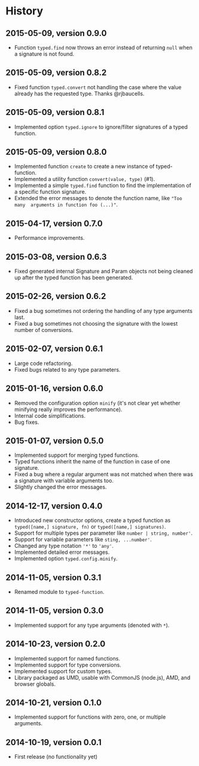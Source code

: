 # History


## 2015-05-09, version 0.9.0

- Function `typed.find` now throws an error instead of returning `null` when a 
  signature is not found.


## 2015-05-09, version 0.8.2

- Fixed function `typed.convert` not handling the case where the value already
  has the requested type. Thanks @rjbaucells.


## 2015-05-09, version 0.8.1

- Implemented option `typed.ignore` to ignore/filter signatures of a typed
  function.


## 2015-05-09, version 0.8.0

- Implemented function `create` to create a new instance of typed-function.
- Implemented a utility function `convert(value, type)` (#1).
- Implemented a simple `typed.find` function to find the implementation of a
  specific function signature.
- Extended the error messages to denote the function name, like `"Too many 
  arguments in function foo (...)"`.


## 2015-04-17, version 0.7.0

- Performance improvements.


## 2015-03-08, version 0.6.3

- Fixed generated internal Signature and Param objects not being cleaned up
  after the typed function has been generated.


## 2015-02-26, version 0.6.2

- Fixed a bug sometimes not ordering the handling of any type arguments last.
- Fixed a bug sometimes not choosing the signature with the lowest number of
  conversions.


## 2015-02-07, version 0.6.1

- Large code refactoring.
- Fixed bugs related to any type parameters.


## 2015-01-16, version 0.6.0

- Removed the configuration option `minify`
  (it's not clear yet whether minifying really improves the performance).
- Internal code simplifications.
- Bug fixes.


## 2015-01-07, version 0.5.0

- Implemented support for merging typed functions.
- Typed functions inherit the name of the function in case of one signature.
- Fixed a bug where a regular argument was not matched when there was a
  signature with variable arguments too.
- Slightly changed the error messages.


## 2014-12-17, version 0.4.0

- Introduced new constructor options, create a typed function as
  `typed([name,] signature, fn)` or `typed([name,] signatures)`.
- Support for multiple types per parameter like `number | string, number'`.
- Support for variable parameters like `sting, ...number'`.
- Changed any type notation `'*'` to `'any'`.
- Implemented detailed error messages.
- Implemented option `typed.config.minify`.


## 2014-11-05, version 0.3.1

- Renamed module to `typed-function`.


## 2014-11-05, version 0.3.0

- Implemented support for any type arguments (denoted with `*`).


## 2014-10-23, version 0.2.0

- Implemented support for named functions.
- Implemented support for type conversions.
- Implemented support for custom types.
- Library packaged as UMD, usable with CommonJS (node.js), AMD, and browser globals.


## 2014-10-21, version 0.1.0

- Implemented support for functions with zero, one, or multiple arguments.


## 2014-10-19, version 0.0.1

- First release (no functionality yet)
